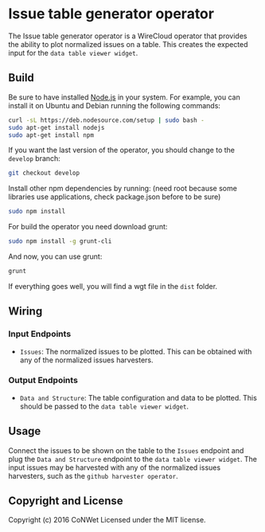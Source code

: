 Issue table generator operator
======================

The Issue table generator operator is a WireCloud operator that provides the ability to plot normalized issues on a table.
This creates the expected input for the `data table viewer widget`.

Build
-----

Be sure to have installed [Node.js](http://node.js) in your system. For example, you can install it on Ubuntu and Debian running the following commands:

```bash
curl -sL https://deb.nodesource.com/setup | sudo bash -
sudo apt-get install nodejs
sudo apt-get install npm
```

If you want the last version of the operator, you should change to the `develop` branch:

```bash
git checkout develop
```

Install other npm dependencies by running: (need root because some libraries use applications, check package.json before to be sure)

```bash
sudo npm install
```

For build the operator you need download grunt:

```bash
sudo npm install -g grunt-cli
```

And now, you can use grunt:

```bash
grunt
```

If everything goes well, you will find a wgt file in the `dist` folder.

## Wiring

### Input Endpoints

- `Issues`: The normalized issues to be plotted. This can be obtained with any of the normalized issues harvesters.

### Output Endpoints

- `Data and Structure`: The table configuration and data to be plotted. This should be passed to the `data table viewer widget`.

## Usage

Connect the issues to be shown on the table to the `Issues` endpoint and plug the `Data and Structure` endpoint to the `data table viewer widget`. The input issues may be harvested with any of the normalized issues harvesters, such as the `github harvester operator`.

## Copyright and License

Copyright (c) 2016 CoNWet
Licensed under the MIT license.
